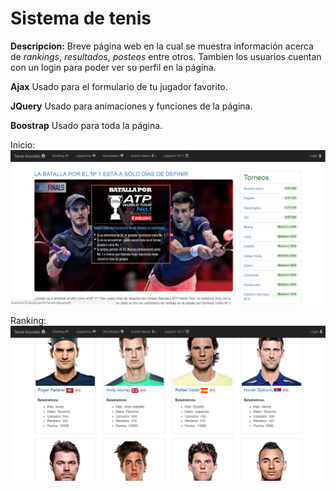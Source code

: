 # Sistema de tenis

**Descripcion:**
Breve página web en la cual se muestra información acerca de *rankings*, *resultados*, *posteos* entre otros. Tambien los usuarios cuentan con un login para poder ver su perfil en la página.

**Ajax**
Usado para el formulario de tu jugador favorito.

**JQuery**
Usado para animaciones y funciones de la página.

**Boostrap**
Usado para toda la página.

Inicio:
![Image of inicio](img/pagina/Home.PNG)

Ranking:
![Image of ranking](img/pagina/Ranking.PNG)
